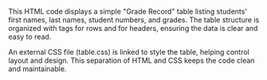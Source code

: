 This HTML code displays a simple "Grade Record" table listing students' first names, last names, student numbers, and grades. The table structure is organized with <tr> tags for rows and <th> for headers, ensuring the data is clear and easy to read.

An external CSS file (table.css) is linked to style the table, helping control layout and design. This separation of HTML and CSS keeps the code clean and maintainable.